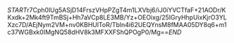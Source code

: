 $START$r7Cph0lUg5ASjD14FrszVHpPZgT4m1LXVbj6/iJ0iYVCTfaF+21AODr/KKxdk+2Mk4ft9TmBSj+Hh7aVCp8LE3MB/Yz+OEOixg/25IGryHhpUixKjrO3YLXzc7D/AEjNym2VM+nv0KBHUlToR/Tbln4i62UEQYnsM8fMAA05DY8q6+m1c37WGBxk0IMgNQ58dHV8k3MFXXFShQPOgP0/Mg==$END$
